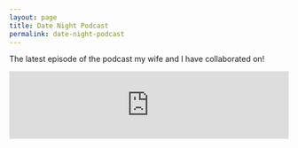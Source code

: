 ```yaml
---
layout: page
title: Date Night Podcast
permalink: date-night-podcast
---
```


The latest episode of the podcast my wife and I have collaborated on!

<iframe title="The Pilot" style="border: none;" scrolling="no" data-name="pb-iframe-player" src="https://www.podbean.com/media/player/ukndy-d84e34?from=yiiadmin&download=1&version=1&skin=1&btn-skin=113&auto=0&download=1&pbad=1" width="100%" height="122"></iframe>
